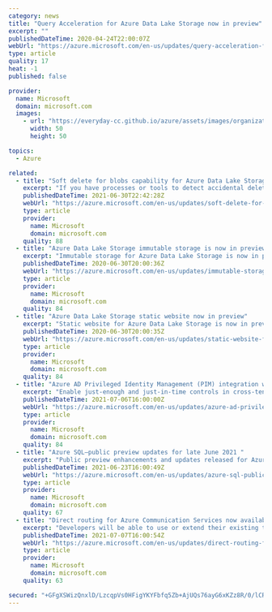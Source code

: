```yaml
---
category: news
title: "Query Acceleration for Azure Data Lake Storage now in preview"
excerpt: ""
publishedDateTime: 2020-04-24T22:00:07Z
webUrl: "https://azure.microsoft.com/en-us/updates/query-acceleration-for-azure-data-lake-storage-now-in-preview/"
type: article
quality: 17
heat: -1
published: false

provider:
  name: Microsoft
  domain: microsoft.com
  images:
    - url: "https://everyday-cc.github.io/azure/assets/images/organizations/microsoft.com-50x50.jpg"
      width: 50
      height: 50

topics:
  - Azure

related:
  - title: "Soft delete for blobs capability for Azure Data Lake Storage is now in limited public preview"
    excerpt: "If you have processes or tools to detect accidental deletion of files and directories for your Azure Data Lake Storage accounts, you can now also restore the deleted objects using soft delete for blobs capability. During the retention period that you specify, you can now restore a soft-deleted object"
    publishedDateTime: 2021-06-30T22:42:28Z
    webUrl: "https://azure.microsoft.com/en-us/updates/soft-delete-for-blobs-for-azure-data-lake-storage-is-now-in-limited-public-preview/"
    type: article
    provider:
      name: Microsoft
      domain: microsoft.com
    quality: 88
  - title: "Azure Data Lake Storage immutable storage is now in preview"
    excerpt: "Immutable storage for Azure Data Lake Storage is now in preview.  Set time-based policies or legal holds on data so that the data becomes non-erasable and non-modifiable.  "
    publishedDateTime: 2020-06-30T20:00:36Z
    webUrl: "https://azure.microsoft.com/en-us/updates/immutable-storage-for-azure-data-lake-storage-now-in-public-preview/"
    type: article
    provider:
      name: Microsoft
      domain: microsoft.com
    quality: 84
  - title: "Azure Data Lake Storage static website now in preview"
    excerpt: "Static website for Azure Data Lake Storage is now in preview. Directly host static content from Azure Data Lake Storage, and view that content from a browser by using the public URL of that website.  "
    publishedDateTime: 2020-06-30T20:00:35Z
    webUrl: "https://azure.microsoft.com/en-us/updates/static-website-for-azure-data-lake-storage-now-in-public-preview/"
    type: article
    provider:
      name: Microsoft
      domain: microsoft.com
    quality: 84
  - title: "Azure AD Privileged Identity Management (PIM) integration with Azure Lighthouse is now in public preview"
    excerpt: "Enable just-enough and just-in-time controls in cross-tenant management with Azure AD PIM integration, now in public preview."
    publishedDateTime: 2021-07-06T16:00:00Z
    webUrl: "https://azure.microsoft.com/en-us/updates/azure-ad-privileged-identity-management-pim-integration-with-azure-lighthouse-is-now-in-public-preview/"
    type: article
    provider:
      name: Microsoft
      domain: microsoft.com
    quality: 84
  - title: "Azure SQL—public preview updates for late June 2021 "
    excerpt: "Public preview enhancements and updates released for Azure SQL in late June 2021."
    publishedDateTime: 2021-06-23T16:00:49Z
    webUrl: "https://azure.microsoft.com/en-us/updates/azure-sql-public-preview-updates-for-late-june-2021/"
    type: article
    provider:
      name: Microsoft
      domain: microsoft.com
    quality: 67
  - title: "Direct routing for Azure Communication Services now available in public preview"
    excerpt: "Developers will be able to use or extend their existing telephony infrastructure to the calling capabilities they build with Azure Communication Services. "
    publishedDateTime: 2021-07-07T16:00:54Z
    webUrl: "https://azure.microsoft.com/en-us/updates/direct-routing-for-azure-communication-services-now-available-in-public-preview/"
    type: article
    provider:
      name: Microsoft
      domain: microsoft.com
    quality: 63

secured: "+GFgXSWizQnxlD/LzcqpVs0HFigYKYFbfq5Zb+AjUQs76ayG6xKZz8R/0/lCRTr/K/0llQhRI2ZRpntR1sCWA6RjuR5HTLUBdWWEsx2HPj/+OuBqICPGPxUpAV42y8ei5rKtgP3/iX4xeedyJQHCGjtik6aBK/x+JOsyA0/ETvM8AMtbg8p2Nlya0LOolLfTFdfqW4hYMJt0sQ5NK/nf7PJGpLimrg0l+vG+3PIO/P2nVFa5A9h+naC53Xx4Ild2zIW6D/bMjz5tkSTM4LD3hV4qjrctE+vbogJhGvK7cmdxg+1lO+uZXdYGk8iAKaPINPriAEhWZID6vUQ43y/Q3A==;UgDYT32VwkcwBM8KpplX4A=="
---
```


